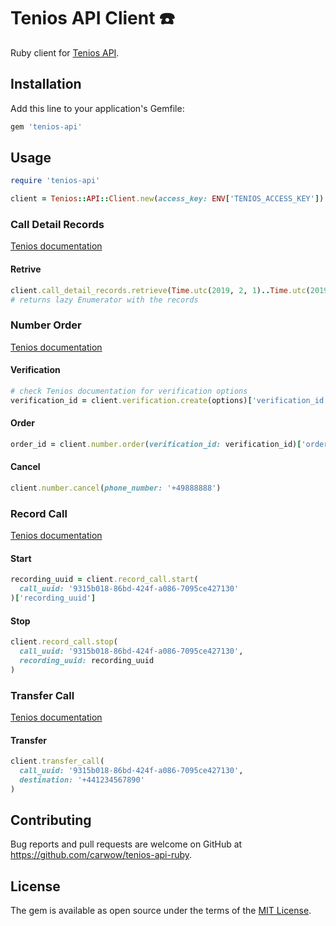 # Tenios API Client ☎️

Ruby client for [Tenios API].

[Tenios API]: https://www.tenios.de/doc-topic/voice-api

## Installation

Add this line to your application's Gemfile:

```ruby
gem 'tenios-api'
```

## Usage

```ruby
require 'tenios-api'

client = Tenios::API::Client.new(access_key: ENV['TENIOS_ACCESS_KEY'])
```

### Call Detail Records

[Tenios documentation](https://www.tenios.de/en/doc/api-cdr-request)

#### Retrive

```ruby
client.call_detail_records.retrieve(Time.utc(2019, 2, 1)..Time.utc(2019, 2, 2))
# returns lazy Enumerator with the records
```

### Number Order

[Tenios documentation](https://www.tenios.de/en/doc/api-number-order)

#### Verification

```ruby
# check Tenios documentation for verification options
verification_id = client.verification.create(options)['verification_id']
```

#### Order

```ruby
order_id = client.number.order(verification_id: verification_id)['order_id']
```

#### Cancel

```ruby
client.number.cancel(phone_number: '+49888888')
```

### Record Call

[Tenios documentation](https://www.tenios.de/en/doc/api-call-recording)

#### Start

```ruby
recording_uuid = client.record_call.start(
  call_uuid: '9315b018-86bd-424f-a086-7095ce427130'
)['recording_uuid']
```

#### Stop

```ruby
client.record_call.stop(
  call_uuid: '9315b018-86bd-424f-a086-7095ce427130',
  recording_uuid: recording_uuid
)
```

### Transfer Call

[Tenios documentation](https://www.tenios.de/en/doc/transfer-call-api)

#### Transfer

```ruby
client.transfer_call(
  call_uuid: '9315b018-86bd-424f-a086-7095ce427130',
  destination: '+441234567890'
)
```

## Contributing

Bug reports and pull requests are welcome on GitHub at https://github.com/carwow/tenios-api-ruby.

## License

The gem is available as open source under the terms of the [MIT License](https://opensource.org/licenses/MIT).
